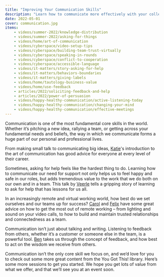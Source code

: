 ```yaml
---
title: "Improving Your Communication Skills"
description: "Learn how to communicate more effectively with your colleagues, managers, reports, and yourself."
date: 2022-05-01
cover: communication.jpg
items:
    - videos/summer-2022/knowledge-distribution
    - videos/summer-2022/asking-for-things
    - videos/home/art-of-communication
    - videos/cyberspace/video-setup-tips
    - videos/cyberspace/building-team-trust-virtually
    - videos/cyberspace/speaking-in-rounds
    - videos/cyberspace/conflict-to-cooperation
    - videos/cyberspace/accessible-language
    - videos/it-matters/story-asking-for-help
    - videos/it-matters/behaviors-boundaries
    - videos/it-matters/giving-labels
    - videos/home/tautology-business-value
    - videos/home/use-feedback
    - articles/2022/soliciting-feedback-and-help
    - articles/2022/power-of-persuasion
    - videos/happy-healthy-communication/active-listening-today
    - videos/happy-healthy-communication/changing-your-mind
    - videos/happy-healthy-communication/effective-meetings
---
```



Communication is one of the most fundamental core skills in the world. Whether it’s pitching a new idea, rallying a team, or getting across your fundamental needs and beliefs, the way in which we communicate forms a huge part of our personal and professional lives.

From making small talk to communicating big ideas, [Katie](/people/katie-walker)'s introduction to the art of communication has good advice for everyone at every level of their career.

<library-item path="videos/home/art-of-communication"></library-item>

Sometimes, asking for help feels like the hardest thing to do. Learning how to communicate our need for support not only helps us to feel happy and safe in our roles, but adds tremendous value to the work that we do both on our own and in a team. This talk by [Veerle](/people/veerle-verhagen) tells a gripping story of learning to ask for help that has lessons for us all.

<library-item path="videos/it-matters/story-asking-for-help"></library-item>

In an increasingly remote and virtual working world, how best do we set ourselves and our teams up for success? [Carol](/people/carol-huang) and [Felix](/people/felix-kerger) have some great advice on how to get the most out of remote working – from lighting and sound on your video calls, to how to build and maintain trusted relationships and connectedness as a team.

<library-item path="videos/cyberspace/building-team-trust-virtually" item-class="mb-8"></library-item>
<library-item path="videos/cyberspace/video-setup-tips"></library-item>

Communication isn’t just about talking and writing. Listening to feedback from others, whether it’s a customer or someone else in the team, is a powerful tool. [Ben](/people/ben-bartle) takes us through the concept of feedback, and how best to act on the wisdom we receive from others.

<library-item path="videos/home/use-feedback"></library-item>

Communication isn’t the only core skill we focus on, and we’d love for you to check out some more great content from the You Got This! library. Here’s some more sessions to get you started. We hope you get lots of value from what we offer, and that we’ll see you at an event soon.
